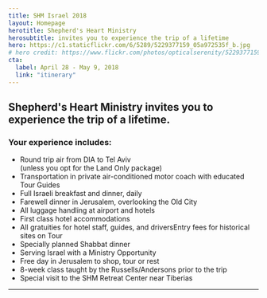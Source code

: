 ```yaml
---
title: SHM Israel 2018
layout: Homepage
herotitle: Shepherd's Heart Ministry
herosubtitle: invites you to experience the trip of a lifetime
hero: https://c1.staticflickr.com/6/5289/5229377159_05a972535f_b.jpg
# hero credit: https://www.flickr.com/photos/opticalserenity/5229377159/
cta:
  label: April 28 - May 9, 2018
  link: "itinerary"
---
```

## Shepherd's Heart Ministry invites you to experience the trip of a lifetime.

### Your experience includes:
 * Round trip air from DIA to Tel Aviv  
    (unless you opt for the Land Only package)
 * Transportation in private air-conditioned motor coach with educated Tour Guides
 * Full Israeli breakfast and dinner, daily
 * Farewell dinner in Jerusalem, overlooking the Old City
 * All luggage handling at airport and hotels
 * First class hotel accommodations
 * All gratuities for hotel staff, guides, and driversEntry fees for historical sites on Tour
 * Specially planned Shabbat dinner
 * Serving Israel with a Ministry Opportunity
 * Free day in Jerusalem to shop, tour or rest
 * 8-week class taught by the Russells/Andersons prior to the trip
 * Special visit to the SHM Retreat Center near Tiberias

---
